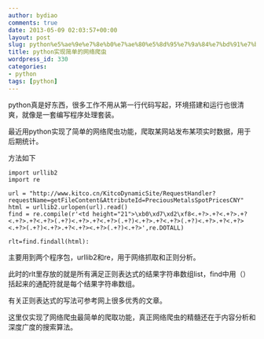 ```yaml
---
author: bydiao
comments: true
date: 2013-05-09 02:03:57+00:00
layout: post
slug: python%e5%ae%9e%e7%8e%b0%e7%ae%80%e5%8d%95%e7%9a%84%e7%bd%91%e7%bb%9c%e7%88%ac%e8%99%ab
title: python实现简单的网络爬虫
wordpress_id: 330
categories:
- python
tags: [python]
---
```


python真是好东西，很多工作不用从第一行代码写起，环境搭建和运行也很清爽，就像是一套编写程序处理套装。

最近用python实现了简单的网络爬虫功能，爬取某网站发布某项实时数据，用于后期统计。

方法如下

	import urllib2
	import re

	url = "http://www.kitco.cn/KitcoDynamicSite/RequestHandler?requestName=getFileContent&AttributeId=PreciousMetalsSpotPricesCNY"
	html = urllib2.urlopen(url).read()
	find = re.compile(r'<td height="21">\xb0\xd7\xd2\xf8<.+?>.+?<.+?>.+?<.+?>.+?<.+?>(.+?)<.+?>.+?<.+?>(.+?)<.+?>.+?<.+?>(.+?)<.+?>.+?<.+?><.+?>(.+?)<.+?>.+?<.+?><.+?>(.+?)<.+?>',re.DOTALL)

	rlt=find.findall(html):


主要用到两个程序包，urllib2和re，用于网络抓取和正则分析。

此时的rlt里存放的就是所有满足正则表达式的结果字符串数组list，find中用（）括起来的通配符就是每个结果字符串数组。

有关正则表达式的写法可参考网上很多优秀的文章。

这里仅实现了网络爬虫最简单的爬取功能，真正网络爬虫的精髓还在于内容分析和深度广度的搜索算法。
